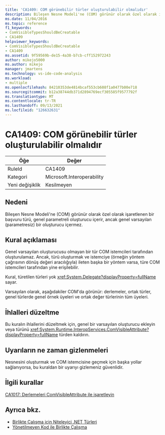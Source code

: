 ```yaml
---
title: 'CA1409: COM görünebilir türler oluşturulabilir olmalıdır'
description: Bileşen Nesne Modeli'ne (COM) görünür olarak özel olarak işaretlenen bir başvuru türü, genel parametreli oluşturucu içerir, ancak genel varsayılan (parametresiz) bir oluşturucu içermez.
ms.date: 11/04/2016
ms.topic: reference
f1_keywords:
- ComVisibleTypesShouldBeCreatable
- CA1409
helpviewer_keywords:
- ComVisibleTypesShouldBeCreatable
- CA1409
ms.assetid: 9f59569b-de15-4a38-b7cb-cff152972243
author: mikejo5000
ms.author: mikejo
manager: jmartens
ms.technology: vs-ide-code-analysis
ms.workload:
- multiple
ms.openlocfilehash: 84210353de4814bcaf553cb608f1a0477b00e718
ms.sourcegitcommit: b12a38744db371d2894769ecf305585f9577792f
ms.translationtype: MT
ms.contentlocale: tr-TR
ms.lasthandoff: 09/13/2021
ms.locfileid: "126632631"
---
```

# <a name="ca1409-com-visible-types-should-be-creatable"></a>CA1409: COM görünebilir türler oluşturulabilir olmalıdır

|Öğe|Değer|
|-|-|
|RuleId|CA1409|
|Kategori|Microsoft.Interoperability|
|Yeni değişiklik|Kesilmeyen|

## <a name="cause"></a>Nedeni
Bileşen Nesne Modeli'ne (COM) görünür olarak özel olarak işaretlenen bir başvuru türü, genel parametreli oluşturucu içerir, ancak genel varsayılan (parametresiz) bir oluşturucu içermez.

## <a name="rule-description"></a>Kural açıklaması
Genel varsayılan oluşturucusu olmayan bir tür COM istemcileri tarafından oluşturulamaz. Ancak, türü oluşturmak ve istemciye (örneğin yöntem çağrısının dönüş değeri aracılığıyla) ileten başka bir yöntem varsa, türe COM istemcileri tarafından yine erişilebilir.

Kural, türetilen türleri yok <xref:System.Delegate?displayProperty=fullName> sayar.

Varsayılan olarak, aşağıdakiler COM'da görünür: derlemeler, ortak türler, genel türlerde genel örnek üyeleri ve ortak değer türlerinin tüm üyeleri.

## <a name="how-to-fix-violations"></a>İhlalleri düzeltme
Bu kuralın ihlallerini düzeltmek için, genel bir varsayılan oluşturucu ekleyin veya türünü <xref:System.Runtime.InteropServices.ComVisibleAttribute?displayProperty=fullName> türden kaldırın.

## <a name="when-to-suppress-warnings"></a>Uyarıların ne zaman gizlenmeleri
Nesnesini oluşturmak ve COM istemcisine geçmek için başka yollar sağlanıyorsa, bu kuraldan bir uyarıyı gizlemeniz güvenlidir.

## <a name="related-rules"></a>İlgili kurallar
[CA1017: Derlemeleri ComVisibleAttribute ile işaretleyin](/dotnet/fundamentals/code-analysis/quality-rules/ca1017)

## <a name="see-also"></a>Ayrıca bkz.

- [Birlikte Çalışma için Niteleyici .NET Türleri](/dotnet/framework/interop/qualifying-net-types-for-interoperation)
- [Yönetilmeyen Kod ile Birlikte Çalışma](/dotnet/framework/interop/index)
